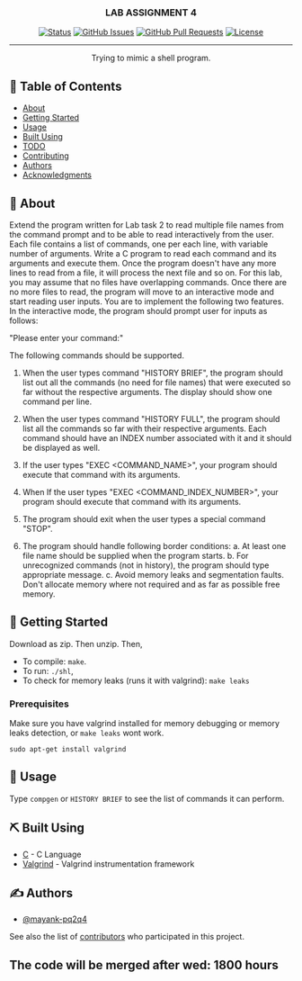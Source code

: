 <h3 align="center">LAB ASSIGNMENT 4</h3>

<div align="center">

[![Status](https://img.shields.io/badge/status-active-success.svg)]()
[![GitHub Issues](https://img.shields.io/github/issues/mayank-pq2q4/LAB4.svg)](https://github.com/mayank-pq2q4/LAB4/issues)
[![GitHub Pull Requests](https://img.shields.io/github/issues-pr/mayank-pq2q4/LAB4.svg)](https://github.com/mayank-pq2q4/LAB4/pulls)
[![License](https://img.shields.io/badge/license-MIT-blue.svg)](/LICENSE)

</div>

---

<p align="center"> Trying to mimic a shell program.
    <br> 
</p>

## 📝 Table of Contents

- [About](#about)
- [Getting Started](#getting_started)
- [Usage](#usage)
- [Built Using](#built_using)
- [TODO](../TODO.md)
- [Contributing](../CONTRIBUTING.md)
- [Authors](#authors)
- [Acknowledgments](#acknowledgement)

## 🧐 About <a name = "about"></a>

Extend the program written for Lab task 2 to read multiple file names from the command prompt and to be able to read interactively from the user.
Each file contains a  list of commands, one per each line, with variable number of arguments. Write a C program to read each command and its arguments and execute them. Once the program doesn't have any more lines to read from a file, it will process the next file and so on. For this lab, you may assume that no files have overlapping commands. Once there are no more files to read, the program will move to an interactive mode and start reading user inputs. You are to implement the following two features.  In the interactive mode, the program should prompt user for inputs as follows:

"Please enter your command:"

The following commands should be supported.

1.  When the user types command "HISTORY BRIEF", the program should list out all the commands (no need for file names) that were executed so far without the respective arguments. The display should show one command per line.

2. When the user types command "HISTORY FULL", the program should list all the commands so far with their respective arguments. Each command should have an INDEX number associated with it and it should be displayed as well.

3. If the user types "EXEC <COMMAND_NAME>", your program should execute that command with its arguments.

4. When  If the user types "EXEC <COMMAND_INDEX_NUMBER>", your program should execute that command with its arguments.

5. The program should exit when the user types a special command "STOP".

6. The program should handle following border conditions:
a. At least one file name should be supplied when the program starts.
b. For unrecognized commands (not in history), the program should type appropriate message.
c. Avoid memory leaks and segmentation faults. Don't allocate memory where not required and as far as possible free memory.


## 🏁 Getting Started <a name = "getting_started"></a>

Download as zip. Then unzip. Then,
- To compile: `make`. 
- To run: `./shl`, 
- To check for memory leaks (runs it with valgrind): `make leaks`


### Prerequisites

Make sure you have valgrind installed for memory debugging or memory leaks detection, or `make leaks` wont work.

```
sudo apt-get install valgrind
```


## 🎈 Usage <a name="usage"></a>

Type `compgen` or `HISTORY BRIEF` to see the list of commands it can perform.

## ⛏️ Built Using <a name = "built_using"></a>

- [C](http://www.open-std.org/jtc1/sc22/wg14/) - C Language
- [Valgrind](https://valgrind.org/) - Valgrind instrumentation framework

## ✍️ Authors <a name = "authors"></a>

- [@mayank-pq2q4](https://github.com/mayank-pq2q4)

See also the list of [contributors](https://github.com/mayank-pq2q4/LAB4/graphs/contributors) who participated in this project.
## The code will be merged after wed: 1800 hours
